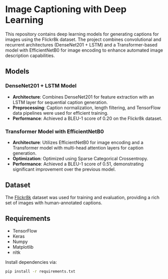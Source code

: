 # Image Captioning with Deep Learning

This repository contains deep learning models for generating captions for images using the Flickr8k dataset. The project combines convolutional and recurrent architectures (DenseNet201 + LSTM) and a Transformer-based model with EfficientNetB0 for image encoding to enhance automated image description capabilities.

## Models

### DenseNet201 + LSTM Model
- **Architecture**: Combines DenseNet201 for feature extraction with an LSTM layer for sequential caption generation.
- **Preprocessing**: Caption normalization, length filtering, and TensorFlow data pipelines were used for efficient training.
- **Performance**: Achieved a BLEU-1 score of 0.20 on the Flickr8k dataset.

### Transformer Model with EfficientNetB0
- **Architecture**: Utilizes EfficientNetB0 for image encoding and a Transformer model with multi-head attention layers for caption generation.
- **Optimization**: Optimized using Sparse Categorical Crossentropy.
- **Performance**: Achieved a BLEU-1 score of 0.51, demonstrating significant improvement over the previous model.

## Dataset
The [Flickr8k](https://www.kaggle.com/datasets/adityajn105/flickr8k) dataset was used for training and evaluation, providing a rich set of images with human-annotated captions.

## Requirements
- TensorFlow
- Keras
- Numpy
- Matplotlib
- nltk

Install dependencies via:
```bash
pip install -r requirements.txt
